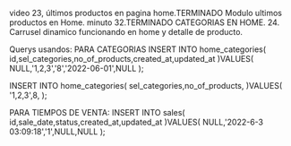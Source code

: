  video 23, últimos productos en pagina home.TERMINADO Modulo ultimos productos en Home.
minuto 32.TERMINADO CATEGORIAS EN HOME.
24. Carrusel dinamico funcionando en home y detalle de producto.

 Querys usandos:
 PARA CATEGORIAS
 INSERT INTO home_categories(
     id,sel_categories,no_of_products,created_at,updated_at
 )VALUES(
     NULL,'1,2,3','8','2022-06-01',NULL
 );

 INSERT INTO home_categories(
     sel_categories,no_of_products,
 )VALUES(
     '1,2,3',8,
 );

 PARA TIEMPOS DE VENTA:
 INSERT INTO sales(
     id,sale_date,status,created_at,updated_at
 )VALUES(
     NULL,'2022-6-3 03:09:18','1',NULL,NULL
 );